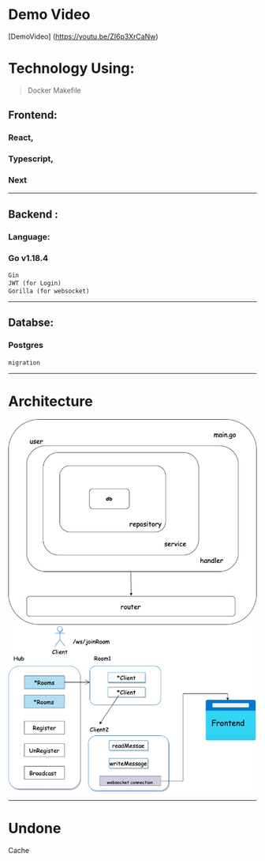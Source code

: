 # Demo Video
[DemoVideo] (https://youtu.be/ZI6p3XrCaNw)

# Technology Using:
> Docker
> Makefile

## Frontend:
   ### React,
   ### Typescript, 
   ### Next
___
## Backend :
 ### Language:
 ### Go v1.18.4
    Gin
    JWT (for Login)
    Gorilla (for websocket)
 ___
## Databse:
### Postgres
    migration


___
# Architecture
![arch](util/archit.jpg)
![hub](util/hub.jpg)
___
# Undone
Cache

